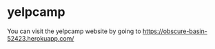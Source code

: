 # yelpcamp

You can visit the yelpcamp website by going to https://obscure-basin-52423.herokuapp.com/
